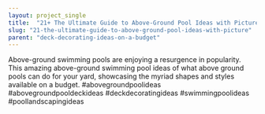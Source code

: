 ```yaml
---
layout: project_single
title:  "21+ The Ultimate Guide to Above-Ground Pool Ideas with Picture"
slug: "21-the-ultimate-guide-to-above-ground-pool-ideas-with-picture"
parent: "deck-decorating-ideas-on-a-budget"
---
```

Above-ground swimming pools are enjoying a resurgence in popularity. This amazing above-ground swimming pool ideas of what above ground pools can do for your yard, showcasing the myriad shapes and styles available on a budget. #abovegroundpoolideas #abovegroundpooldeckideas #deckdecoratingideas #swimmingpoolideas #poollandscapingideas